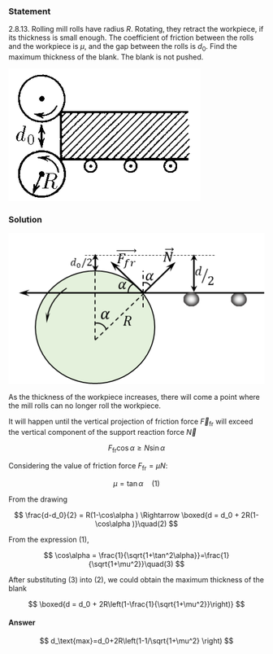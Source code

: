 ###  Statement

$2.8.13.$ Rolling mill rolls have radius $R$. Rotating, they retract the workpiece, if its thickness is small enough. The coefficient of friction between the rolls and the workpiece is $\mu$, and the gap between the rolls is $d_0$. Find the maximum thickness of the blank. The blank is not pushed.

![ For problem $2.8.13$ |378x261, 26%](../../img/2.8.13/2.8.13.png)

### Solution

![ Forces acting on the mill rolls |506x298, 47%](../../img/2.8.13/2.8.13_1.png)

As the thickness of the workpiece increases, there will come a point where the mill rolls can no longer roll the workpiece.

It will happen until the vertical projection of friction force $\vec{F}_\text{fr}$ will exceed the vertical component of the support reaction force $\vec{N}$

$$
F_\text{fr}\cos\alpha\geq N\sin\alpha
$$

Considering the value of friction force $F_\text{fr} = \mu N$:

$$
\mu = \tan\alpha\quad(1)
$$

From the drawing

$$
\frac{d-d_0}{2} = R(1-\cos\alpha ) \Rightarrow \boxed{d = d_0 + 2R(1-\cos\alpha )}\quad(2)
$$

From the expression $(1)$,

$$
\cos\alpha = \frac{1}{\sqrt{1+\tan^2\alpha}}=\frac{1}{\sqrt{1+\mu^2}}\quad(3)
$$

After substituting $(3)$ into $(2)$, we could obtain the maximum thickness of the blank

$$
\boxed{d = d_0 + 2R\left(1-\frac{1}{\sqrt{1+\mu^2}}\right)}
$$

#### Answer

$$
d_\text{max}=d_0+2R\left(1-1/\sqrt{1+\mu^2} \right)
$$